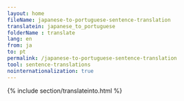 ```yaml
---
layout: home
fileName: japanese-to-portuguese-sentence-translation
translatein: japanese_to_portuguese
folderName : translate
lang: en
from: ja
to: pt
permalink: /japanese-to-portuguese-sentence-translation
tool: sentence-translations
nointernationalization: true
---
```

{% include section/translateinto.html %}
